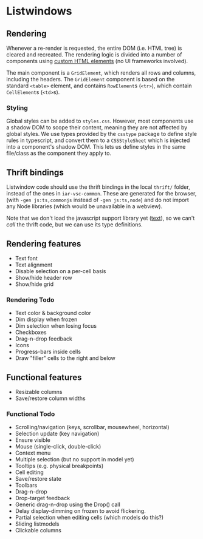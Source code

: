 # Listwindows

## Rendering

Whenever a re-render is requested, the entire DOM (i.e. HTML tree) is cleared
and recreated. The rendering logic is divided into a number of components using
[custom HTML
elements](https://developer.mozilla.org/en-US/docs/Web/API/Web_components/Using_custom_elements)
(no UI frameworks involved).

The main component is a `GridElement`, which renders all rows and columns,
including the headers. The `GridElement` component is based on the standard
`<table>` element, and contains `RowElement`s (`<tr>`), which contain
`CellElement`s (`<td>`s).

### Styling

Global styles can be added to `styles.css`. However, most components use a
shadow DOM to scope their content, meaning they are not affected by global
styles. We use types provided by the `csstype` package to define style rules in
typescript, and convert them to a `CSSStyleSheet` which is injected into a
component's shadow DOM. This lets us define styles in the same file/class as the
component they apply to.

## Thrift bindings

Listwindow code should use the thrift bindings in the local `thrift/` folder,
instead of the ones in `iar-vsc-common`. These are generated for the browser,
(with `-gen js:ts,commonjs` instead of `-gen js:ts,node`) and do not import any
Node libraries (which would be unavailable in a webview).

Note that we don't load the javascript support library yet
([text](https://github.com/apache/thrift/blob/master/lib/js/src/thrift.js)), so
we can't *call* the thrift code, but we can use its type definitions.

## Rendering features

* Text font
* Text alignment
* Disable selection on a per-cell basis
* Show/hide header row
* Show/hide grid

### Rendering Todo

* Text color & background color
* Dim display when frozen
* Dim selection when losing focus
* Checkboxes
* Drag-n-drop feedback
* Icons
* Progress-bars inside cells
* Draw "filler" cells to the right and below

## Functional features

* Resizable columns
* Save/restore column widths

### Functional Todo

* Scrolling/navigation (keys, scrollbar, mousewheel, horizontal)
* Selection update (key navigation)
* Ensure visible
* Mouse (single-click, double-click)
* Context menu
* Multiple selection (but no support in model yet)
* Tooltips (e.g. physical breakpoints)
* Cell editing
* Save/restore state
* Toolbars
* Drag-n-drop
* Drop-target feedback
* Generic drag-n-drop using the Drop() call
* Delay display-dimming on frozen to avoid flickering.
* Partial selection when editing cells (which models do this?)
* Sliding listmodels
* Clickable columns
